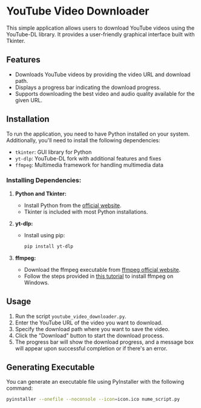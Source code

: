 # YouTube Video Downloader

This simple application allows users to download YouTube videos using the YouTube-DL library. It provides a user-friendly graphical interface built with Tkinter.

## Features

- Downloads YouTube videos by providing the video URL and download path.
- Displays a progress bar indicating the download progress.
- Supports downloading the best video and audio quality available for the given URL.

## Installation

To run the application, you need to have Python installed on your system. Additionally, you'll need to install the following dependencies:

- `tkinter`: GUI library for Python
- `yt-dlp`: YouTube-DL fork with additional features and fixes
- `ffmpeg`: Multimedia framework for handling multimedia data

### Installing Dependencies:

1. **Python and Tkinter:**
   - Install Python from the [official website](https://www.python.org/).
   - Tkinter is included with most Python installations.

2. **yt-dlp:**
   - Install using pip:
     ```bash
     pip install yt-dlp
     ```

3. **ffmpeg:**
   - Download the ffmpeg executable from [ffmpeg official website](https://ffmpeg.org/download.html).
   - Follow the steps provided in [this tutorial](https://phoenixnap.com/kb/ffmpeg-windows) to install ffmpeg on Windows.

## Usage

1. Run the script `youtube_video_downloader.py`.
2. Enter the YouTube URL of the video you want to download.
3. Specify the download path where you want to save the video.
4. Click the "Download" button to start the download process.
5. The progress bar will show the download progress, and a message box will appear upon successful completion or if there's an error.

## Generating Executable

You can generate an executable file using PyInstaller with the following command:

```bash
pyinstaller --onefile --noconsole --icon=icon.ico nume_script.py
